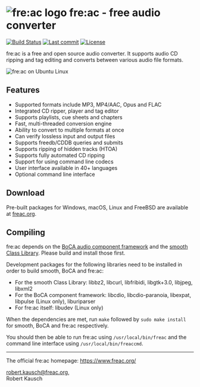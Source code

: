 # ![fre:ac logo](https://freac.org/images/stories/freac_icon_smaller.png) fre:ac - free audio converter
[![Build Status](https://img.shields.io/github/workflow/status/enzo1982/freac/Verify%20build/master)](https://github.com/enzo1982/freac/actions?query=workflow%3A%22Verify+build%22+branch%3Amaster) [![Last commit](https://img.shields.io/github/last-commit/enzo1982/freac.svg)](https://github.com/enzo1982/freac/commits/master) [![License](https://img.shields.io/github/license/enzo1982/freac.svg)](https://github.com/enzo1982/freac/blob/master/COPYING)

fre:ac is a free and open source audio converter. It supports audio CD ripping and tag editing and converts between various audio file formats.

![fre:ac on Ubuntu Linux](https://freac.org/images/freac-linux.png)

## Features
- Supported formats include MP3, MP4/AAC, Opus and FLAC
- Integrated CD ripper, player and tag editor
- Supports playlists, cue sheets and chapters
- Fast, multi-threaded conversion engine
- Ability to convert to multiple formats at once
- Can verify lossless input and output files
- Supports freedb/CDDB queries and submits
- Supports ripping of hidden tracks (HTOA)
- Supports fully automated CD ripping
- Support for using command line codecs
- User interface available in 40+ languages
- Optional command line interface

## Download
Pre-built packages for Windows, macOS, Linux and FreeBSD are available at [freac.org](https://freac.org/latest-release/).

## Compiling
fre:ac depends on the [BoCA audio component framework](https://github.com/enzo1982/boca/) and the [smooth Class Library](https://github.com/enzo1982/smooth/). Please build and install those first.

Development packages for the following libraries need to be installed in order to build smooth, BoCA and fre:ac:

- For the smooth Class Library: libbz2, libcurl, libfribidi, libgtk+3.0, libjpeg, libxml2
- For the BoCA component framework: libcdio, libcdio-paranoia, libexpat, libpulse (Linux only), liburiparser
- For fre:ac itself: libudev (Linux only)

When the dependencies are met, run `make` followed by `sudo make install` for smooth, BoCA and fre:ac respectively.

You should then be able to run fre:ac using `/usr/local/bin/freac` and the command line interface using `/usr/local/bin/freaccmd`.

----
The official fre:ac homepage: https://www.freac.org/

robert.kausch@freac.org,  
Robert Kausch
